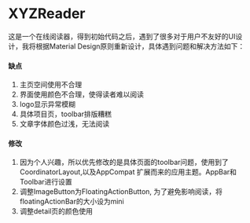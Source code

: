 # XYZReader
这是一个在线阅读器，得到初始代码之后，遇到了很多对于用户不友好的UI设计，我将根据Material Design原则重新设计，具体遇到问题和解决方法如下：
<h4>缺点</h4>
<ol>
<li>主页空间使用不合理</li>
<li>界面使用颜色不合理，使得读者难以阅读</li>
<li>logo显示异常模糊</li>
<li>具体项目页，toolbar排版糟糕</li>
<li>文章字体颜色过浅，无法阅读</li>
</ol>
<h4>修改</h4>
<ol>
<li>因为个人兴趣，所以优先修改的是具体页面的toolbar问题，使用到了CoordinatorLayout,以及AppCompat 扩展而来的应用主题。AppBar和Toolbar进行设置</li>
<li>调整ImageButton为FloatingActionButton, 为了避免影响阅读，将floatingActionBar的大小设为mini</li>
<li>调整detail页的颜色使用</li>
</ol>

